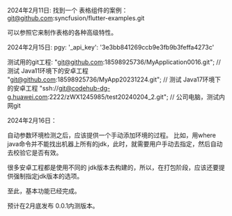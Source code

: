 2024年2月11日:
找到一个 表格组件的案例：git@github.com:syncfusion/flutter-examples.git

可以参照它来制作表格的各种高级特性。


2024年2月15日:
pgy: '_api_key': '3e3bb841269ccb9e3fb9b3feffa4273c'


测试用的git工程:
"git@github.com:18598925736/MyApplication0016.git"; // 测试 Java11环境下的安卓工程
"git@github.com:18598925736/MyApp20231224.git"; // 测试 Java17环境下的安卓工程
"ssh://git@codehub-dg-g.huawei.com:2222/zWX1245985/test20240204_2.git"; // 公司电脑，测试内网git

2024年2月16日：

自动参数环境检测之后，应该提供一个手动添加环境的过程。
比如，用where java命令并不能找出机器上所有的jdk，此时，就需要用户手动去指定，然后自动去校验它是否有效。

很多安卓工程都是使用不同的 jdk版本去构建的，所以，在打包阶段，应该还要提供强制指定jdk版本的选项。

至此，基本功能已经完成。

预计在2月底发布 0.0.1内测版本。

